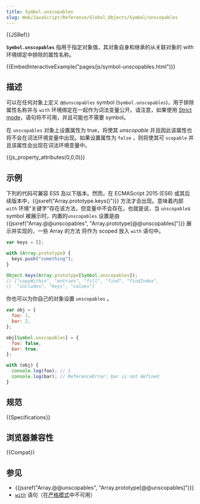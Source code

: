 ```yaml
---
title: Symbol.unscopables
slug: Web/JavaScript/Reference/Global_Objects/Symbol/unscopables
---
```


{{JSRef}}

**`Symbol.unscopables`** 指用于指定对象值，其对象自身和继承的从关联对象的 with 环境绑定中排除的属性名称。

{{EmbedInteractiveExample("pages/js/symbol-unscopables.html")}}

## 描述

可以在任何对象上定义 `@@unscopables` symbol (`Symbol.unscopables`)，用于排除属性名称并与 `with` 环境绑定在一起作为词法变量公开。请注意，如果使用 [Strict mode](/zh-CN/docs/Web/JavaScript/Reference/Strict_mode)，语句将不可用，并且可能也不需要 symbol。

在 `unscopables` 对象上设置属性为 true，将使其 _unscopable_ 并且因此该属性也将不会在词法环境变量中出现。如果设置属性为 `false` ，则将使其可 `scopable` 并且该属性会出现在词法环境变量中。

{{js_property_attributes(0,0,0)}}

## 示例

下列的代码可兼容 ES5 及以下版本。然而，在 ECMAScript 2015 (ES6) 或其后续版本中，{{jsxref("Array.prototype.keys()")}} 方法才会出现。意味着内部 `with` 环境“关键字”存在该方法，但变量中不会存在。也就是说，当 `unscopable`s symbol 被展示时，内置的`unscopables` 设置是由 {{jsxref("Array.@@unscopables", "Array.prototype[@@unscopables]")}} 展示并实现的，一些 Array 的方法 将作为 scoped 放入 `with` 语句中。

```js
var keys = [];

with (Array.prototype) {
  keys.push("something");
}

Object.keys(Array.prototype[Symbol.unscopables]);
// ["copyWithin", "entries", "fill", "find", "findIndex",
//  "includes", "keys", "values"]
```

你也可以为你自己的对象设置 `unscopables` 。

```js
var obj = {
  foo: 1,
  bar: 2,
};

obj[Symbol.unscopables] = {
  foo: false,
  bar: true,
};

with (obj) {
  console.log(foo); // 1
  console.log(bar); // ReferenceError: bar is not defined
}
```

## 规范

{{Specifications}}

## 浏览器兼容性

{{Compat}}

## 参见

- {{jsxref("Array.@@unscopables", "Array.prototype[@@unscopables]")}}
- [`with`](/zh-CN/docs/Web/JavaScript/Reference/Statements/with) 语句（在[严格模式](/zh-CN/docs/Web/JavaScript/Reference/Strict_mode)中不可用）
